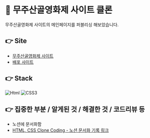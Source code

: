 # 📇 무주산골영화제 사이트 클론

무주산골영화제 사이트의 메인페이지를 퍼블리싱 해보았습니다.

## 👉 Site

- [무주산골영화제 사이트](https://www.mjff.or.kr/)
- [배포 사이트](https://mjffclone.netlify.app)

## 👉 Stack

<img alt="Html" src ="https://img.shields.io/badge/HTML-E34F26.svg?&style=for-the-badge&logo=HTML5&logoColor=white"/> <img alt="CSS3" src ="https://img.shields.io/badge/CSS3-FF9933.svg?&style=for-the-badge&logo=CSS3&logoColor=white"/>

## 👉 집중한 부분 / 알게된 것 / 해결한 것 / 코드리뷰 등
- 노션에 문서화함
- [HTML, CSS Clone Coding - 노션 문서화 기록 링크](https://www.notion.so/eun0leee/HTML-CSS-Clone-Coding-ead95f5fa2bf41c5980b02fb23ef68a0)
